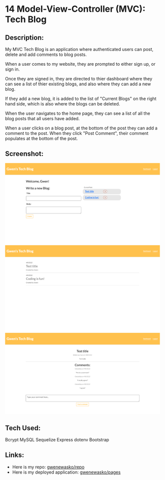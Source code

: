 # 14 Model-View-Controller (MVC): Tech Blog

## Description:

My MVC Tech Blog is an application where authenticated users can post, delete and add comments to blog posts.

When a user comes to my website, they are prompted to either sign up, or sign in.

Once they are signed in, they are directed to thier dashboard where they can see a list of thier existing blogs, and also where they can add a new blog.

If they add a new blog, it is added to the list of "Current Blogs" on the right hand side, which is also where the blogs can be deleted.

When the user navigates to the home page, they can see a list of all the blog posts that all users have added.

When a user clicks on a blog post, at the bottom of the post they can add a comment to the post. When they click "Post Comment", their comment populates at the bottom of the post.

## Screenshot:

![view of the profile page](/public/img/14_tech-blog-screenshotpng.png)
![view of the home page](/public/img/14_tech-blog-screenshot2.png)
![view of a post page](/public/img/14_tech-blog-screenshot3.png)

## Tech Used:

Bcrypt
MySQL
Sequelize
Express
dotenv
Bootstrap

## Links:

- Here is my repo: [gwenewasko/repo](https://github.com/gwenewasko/Tech-Blog_14)
- Here is my deployed application: [gwenewasko/pages](https://tech-blog-ge.herokuapp.com/)
